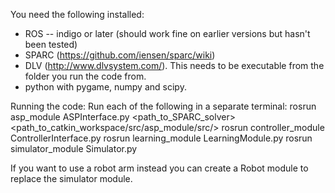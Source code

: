 
You need the following installed:
- ROS -- indigo or later (should work fine on earlier versions but hasn't been tested)
- SPARC (https://github.com/iensen/sparc/wiki)
- DLV (http://www.dlvsystem.com/). This needs to be executable from the folder you run the code from.
- python with pygame, numpy and scipy.


Running the code:
Run each of the following in a separate terminal:
rosrun asp\_module ASPInterface.py <path_to_SPARC_solver>  <path_to_catkin_workspace/src/asp_module/src/>
rosrun controller_module ControllerInterface.py 
rosrun learning_module LearningModule.py 
rosrun simulator_module Simulator.py 

If you want to use a robot arm instead you can create a Robot module to replace the simulator module.
